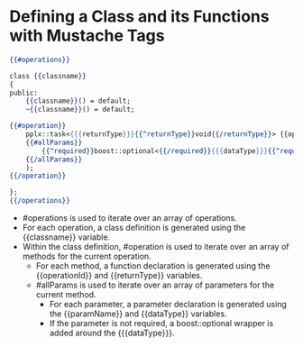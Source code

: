 # Defining a Class and its Functions with Mustache Tags

```handlebars
{{#operations}}

class {{classname}}
{
public:
    {{classname}}() = default;
    ~{{classname}}() = default;

{{#operation}}
    pplx::task<{{{returnType}}}{{^returnType}}void{{/returnType}}> {{operationId}}(
    {{#allParams}}
        {{^required}}boost::optional<{{/required}}{{{dataType}}}{{^required}}>{{/required}} {{paramName}}{{^-last}},{{/-last}}
    {{/allParams}}
    );
{{/operation}}

};
{{/operations}}
```

- #operations is used to iterate over an array of operations.
- For each operation, a class definition is generated using the {{classname}} variable.
- Within the class definition, #operation is used to iterate over an array of methods for the current operation.
    - For each method, a function declaration is generated using the {{operationId}} and {{returnType}} variables.
    - #allParams is used to iterate over an array of parameters for the current method.
        - For each parameter, a parameter declaration is generated using the {{paramName}} and {{dataType}} variables.
        - If the parameter is not required, a boost::optional wrapper is added around the {{{dataType}}}.